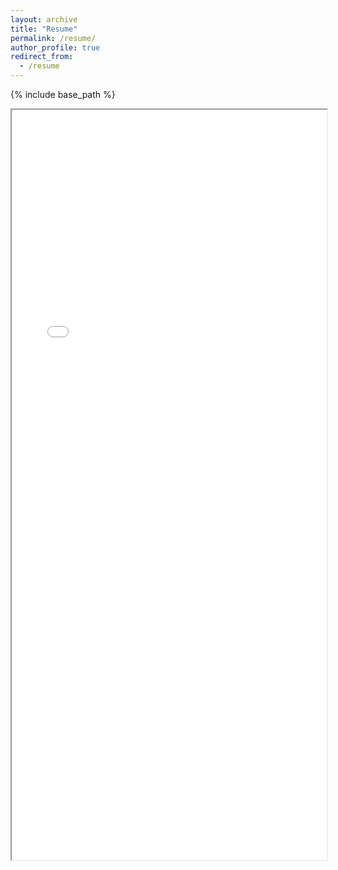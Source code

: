 ```yaml
---
layout: archive
title: "Resume"
permalink: /resume/
author_profile: true
redirect_from:
  - /resume
---
```


{% include base_path %}
<iframe src="/files/Anh_Vuong_Resume_121523.pdf" width="100%" height="1200px"> </iframe>
